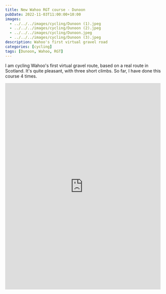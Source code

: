 ```yaml
---
title: New Wahoo RGT course - Dunoon
pubDate: 2022-11-03T11:00:00+10:00
images:
  - ../../../images/cycling/Dunoon (1).jpeg
  - ../../../images/cycling/Dunoon (2).jpeg
  - ../../../images/cycling/Dunoon.jpeg
  - ../../../images/cycling/Dunoon (3).jpeg
description: Wahoo's first virtual gravel road
categories: [cycling]
tags: [Dunoon, Wahoo, RGT]
---
```


I am cycling Wahoo's first virtual gravel route, based on a real route in Scotland. It's quite pleasant, with three short climbs. So far, I have done this course 4 times.

<iframe src="https://www.facebook.com/plugins/post.php?href=https%3A%2F%2Fwww.facebook.com%2Fchris1.tham%2Fposts%2Fpfbid02jHD3Napvd7j47G46N6jdzGrkJwB6eVroMqLAnQYLAZwDHj2QH48LkuRnF6HXrTgMl&show_text=true&width=500" width="500" height="665" style="border:none;overflow:hidden" scrolling="no" frameborder="0" allowfullscreen="true" allow="autoplay; clipboard-write; encrypted-media; picture-in-picture; web-share"></iframe>
